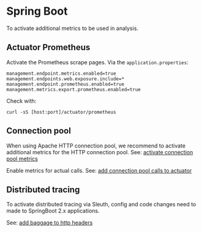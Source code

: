 # Spring Boot

To activate additional metrics to be used in analysis.

## Actuator Prometheus

Activate the Prometheus scrape pages. Via the `application.properties`:

```
management.endpoint.metrics.enabled=true
management.endpoints.web.exposure.include=*
management.endpoint.prometheus.enabled=true
management.metrics.export.prometheus.enabled=true
```

Check with:

    curl -sS [host:port]/actuator/prometheus

## Connection pool

When using Apache HTTP connection pool, we recommend to activate additional metrics for the HTTP connection pool.
See: [activate connection pool metrics](activate-connection-pool-metrics.md)

Enable metrics for actual calls.
See: [add connection pool calls to actuator](add-connection-pool-calls-to-actuator.md)

## Distributed tracing

To activate distributed tracing via Sleuth, config and code changes need to made to SpringBoot 2.x applications.

See: [add baggage to http headers](add-baggage-to-http-headers.md)


